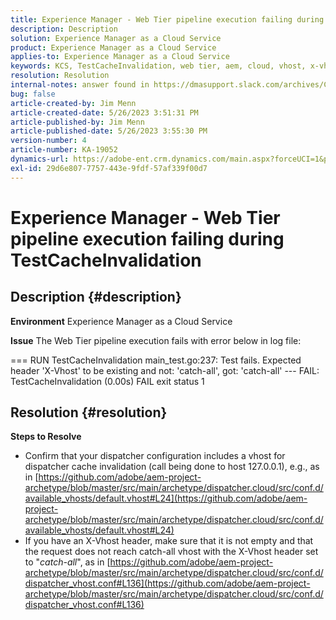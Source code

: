 ```yaml
---
title: Experience Manager - Web Tier pipeline execution failing during TestCacheInvalidation
description: Description
solution: Experience Manager as a Cloud Service
product: Experience Manager as a Cloud Service
applies-to: Experience Manager as a Cloud Service
keywords: KCS, TestCacheInvalidation, web tier, aem, cloud, vhost, x-vhost, troubleshooting, Experience Manager, pipeline execution failing, fail
resolution: Resolution
internal-notes: answer found in https://dmasupport.slack.com/archives/C013SBSHPKK/p1645102872540889?thread_ts=1645102277.855389&cid=C013SBSHPKK
bug: false
article-created-by: Jim Menn
article-created-date: 5/26/2023 3:51:31 PM
article-published-by: Jim Menn
article-published-date: 5/26/2023 3:55:30 PM
version-number: 4
article-number: KA-19052
dynamics-url: https://adobe-ent.crm.dynamics.com/main.aspx?forceUCI=1&pagetype=entityrecord&etn=knowledgearticle&id=7a6df82b-ddfb-ed11-8849-6045bd006e5a
exl-id: 29d6e807-7757-443e-9fdf-57af339f00d7
---
```

# Experience Manager - Web Tier pipeline execution failing during TestCacheInvalidation

## Description {#description}


<b>Environment</b>
 Experience Manager as a Cloud Service

<b>Issue</b>
 The Web Tier pipeline execution fails with error below in log file:

=== RUN TestCacheInvalidation
 main_test.go:237: Test fails. Expected header 'X-Vhost' to be existing and not: 'catch-all', got: 'catch-all'
 --- FAIL: TestCacheInvalidation (0.00s)
 FAIL
 exit status 1


## Resolution {#resolution}


<b>Steps to Resolve</b>

- Confirm that your dispatcher configuration includes a vhost for dispatcher cache invalidation (call being done to host 127.0.0.1), e.g., as in [https://github.com/adobe/aem-project-archetype/blob/master/src/main/archetype/dispatcher.cloud/src/conf.d/available_vhosts/default.vhost#L24](https://github.com/adobe/aem-project-archetype/blob/master/src/main/archetype/dispatcher.cloud/src/conf.d/available_vhosts/default.vhost#L24)
- If you have an X-Vhost header, make sure that it is not empty and that the request does not reach catch-all vhost with the X-Vhost header set to "*catch-all*", as in [https://github.com/adobe/aem-project-archetype/blob/master/src/main/archetype/dispatcher.cloud/src/conf.d/dispatcher_vhost.conf#L136](https://github.com/adobe/aem-project-archetype/blob/master/src/main/archetype/dispatcher.cloud/src/conf.d/dispatcher_vhost.conf#L136)
